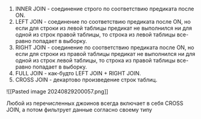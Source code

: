 1. INNER JOIN - соединение строго по соответствию предиката после ON.
2. LEFT JOIN - соединение по соответствию предиката после ON, но если для строки из левой
таблицы предикат не выполнился ни для одной из строк правой таблицы, то строка из левой
таблицы все-равно попадает в выборку.
3. RIGHT JOIN - соединение по соответствию предиката после ON, но если для строки из правой
таблицы предикат не выполнился ни для одной из строк левой таблицы, то строка из правой
таблицы все-равно попадает в выборку.
4. FULL JOIN - как-будто LEFT JOIN + RIGHT JOIN.
5. CROSS JOIN - декартово произведение строк таблиц.

![[Pasted image 20240829200057.png]]

Любой из перечисленных джоинов всегда включает в себя CROSS JOIN, а потом фильтрует
данные согласно своему типу